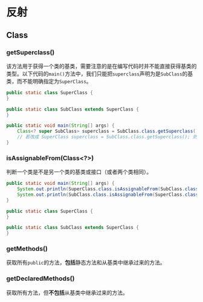 # 反射

## Class

### getSuperclass()

该方法用于获得一个类的基类，需要注意的是在编写代码时并不能直接获得基类的类型。以下代码的`main()`方法中，我们只能把`superclass`声明为是`SubClass`的基类，而不能明确指定为`SuperClass`。

```java
public static class SuperClass {
}

public static class SubClass extends SuperClass {
}

public static void main(String[] args) {
    Class<? super SubClass> superclass = SubClass.class.getSuperclass();
    // 若改成 SuperClass superclass = SubClass.class.getSuperclass(); 则编译不通过。
}
```

### isAssignableFrom(Class<?>)

判断一个类是不是另一个类的基类或接口（或者两个类相同）。

```java
public static void main(String[] args) {
    System.out.println(SuperClass.class.isAssignableFrom(SubClass.class)); //true。
    System.out.println(SubClass.class.isAssignableFrom(SuperClass.class)); //false。
}

public static class SuperClass {
}

public static class SubClass extends SuperClass {
}
```

### getMethods()

获取所有`public`的方法，**包括**静态方法和从基类中继承过来的方法。

### getDeclaredMethods()

获取所有方法，但**不包括**从基类中继承过来的方法。
